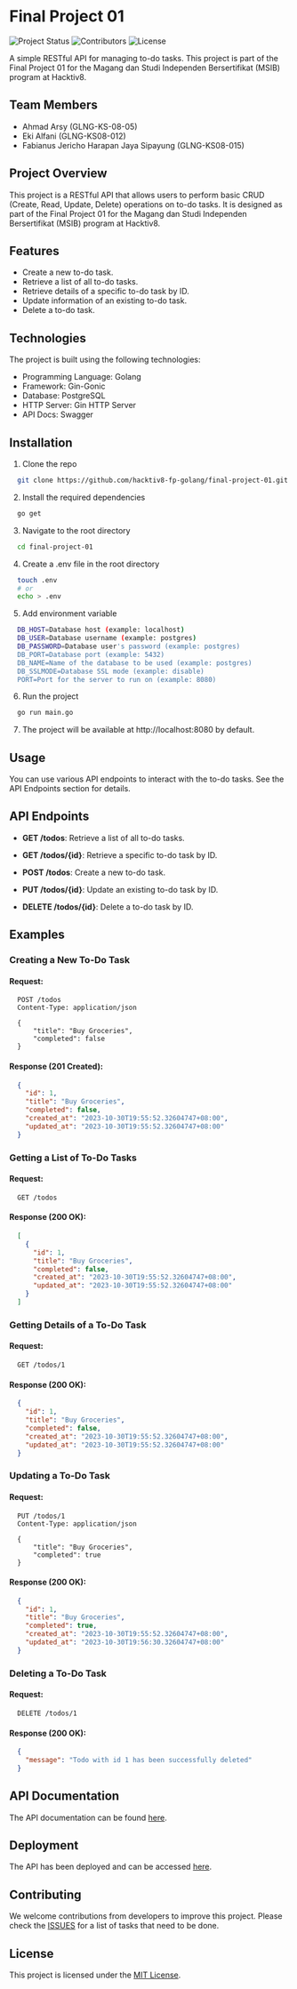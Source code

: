 # Final Project 01
![Project Status](https://img.shields.io/badge/status-in%20progress-yellow)
![Contributors](https://img.shields.io/badge/contributors-3-blue)
![License](https://img.shields.io/badge/license-MIT-green)

A simple RESTful API for managing to-do tasks. This project is part of the Final Project 01 for the Magang dan Studi Independen Bersertifikat (MSIB) program at Hacktiv8.

## Team Members

- Ahmad Arsy (GLNG-KS-08-05)
- Eki Alfani (GLNG-KS08-012)
- Fabianus Jericho Harapan Jaya Sipayung (GLNG-KS08-015)

## Project Overview

This project is a RESTful API that allows users to perform basic CRUD (Create, Read, Update, Delete) operations on to-do tasks. It is designed as part of the Final Project 01 for the Magang dan Studi Independen Bersertifikat (MSIB) program at Hacktiv8.

## Features

- Create a new to-do task.
- Retrieve a list of all to-do tasks.
- Retrieve details of a specific to-do task by ID.
- Update information of an existing to-do task.
- Delete a to-do task.

## Technologies

The project is built using the following technologies:

- Programming Language: Golang
- Framework: Gin-Gonic
- Database: PostgreSQL
- HTTP Server: Gin HTTP Server
- API Docs: Swagger

## Installation
1. Clone the repo
```sh
  git clone https://github.com/hacktiv8-fp-golang/final-project-01.git
```
2. Install the required dependencies
```sh
  go get
```
3. Navigate to the root directory
```sh
  cd final-project-01
```
4. Create a .env file in the root directory
```sh
  touch .env
  # or
  echo > .env
```
5. Add environment variable
```sh
  DB_HOST=Database host (example: localhost)
  DB_USER=Database username (example: postgres)
  DB_PASSWORD=Database user's password (example: postgres)
  DB_PORT=Database port (example: 5432)
  DB_NAME=Name of the database to be used (example: postgres)
  DB_SSLMODE=Database SSL mode (example: disable)
  PORT=Port for the server to run on (example: 8080)
```
6. Run the project
```sh
  go run main.go
```
7. The project will be available at http://localhost:8080 by default.

## Usage

You can use various API endpoints to interact with the to-do tasks. See the API Endpoints section for details.

## API Endpoints

- **GET /todos**: Retrieve a list of all to-do tasks.

- **GET /todos/{id}**: Retrieve a specific to-do task by ID.

- **POST /todos**: Create a new to-do task.

- **PUT /todos/{id}**: Update an existing to-do task by ID.
- **DELETE /todos/{id}**: Delete a to-do task by ID.

## Examples

### Creating a New To-Do Task

#### Request:

```http
  POST /todos
  Content-Type: application/json

  {
      "title": "Buy Groceries",
      "completed": false
  }
```

#### Response (201 Created):
```json
  {
    "id": 1,
    "title": "Buy Groceries",
    "completed": false,
    "created_at": "2023-10-30T19:55:52.32604747+08:00",
    "updated_at": "2023-10-30T19:55:52.32604747+08:00"
  }
```

### Getting a List of To-Do Tasks

#### Request:

```http
  GET /todos
```

#### Response (200 OK):
```json
  [
    {
      "id": 1,
      "title": "Buy Groceries",
      "completed": false,
      "created_at": "2023-10-30T19:55:52.32604747+08:00",
      "updated_at": "2023-10-30T19:55:52.32604747+08:00"
    }
  ]
```

### Getting Details of a To-Do Task

#### Request:

```http
  GET /todos/1
```

#### Response (200 OK):
```json
  {
    "id": 1,
    "title": "Buy Groceries",
    "completed": false,
    "created_at": "2023-10-30T19:55:52.32604747+08:00",
    "updated_at": "2023-10-30T19:55:52.32604747+08:00"
  }
```
### Updating a To-Do Task

#### Request:

```http
  PUT /todos/1
  Content-Type: application/json

  {
      "title": "Buy Groceries",
      "completed": true
  }
```

#### Response (200 OK):
```json
  {
    "id": 1,
    "title": "Buy Groceries",
    "completed": true,
    "created_at": "2023-10-30T19:55:52.32604747+08:00",
    "updated_at": "2023-10-30T19:56:30.32604747+08:00"
  }
```

### Deleting a To-Do Task

#### Request:

```http
  DELETE /todos/1
```

#### Response (200 OK):
```json
  {
    "message": "Todo with id 1 has been successfully deleted"
  }
```

## API Documentation
The API documentation can be found [here](https://final-project-01-production.up.railway.app/swagger/index.html).

## Deployment
The API has been deployed and can be accessed [here](https://final-project-01-production.up.railway.app/).

## Contributing

We welcome contributions from developers to improve this project. Please check the [ISSUES](https://github.com/hacktiv8-fp-golang/final-project-01/issues) for a list of tasks that need to be done.

## License

This project is licensed under the [MIT License](LICENSE).
